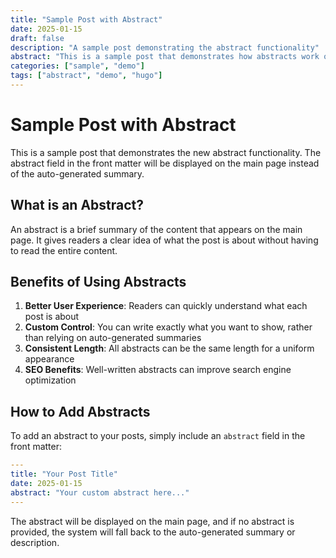 ```yaml
---
title: "Sample Post with Abstract"
date: 2025-01-15
draft: false
description: "A sample post demonstrating the abstract functionality"
abstract: "This is a sample post that demonstrates how abstracts work on the main page. You can include **bold text**, *italic text*, and even [internal links](/about/) or [external links](https://example.com). This provides a concise summary of what the post is about."
categories: ["sample", "demo"]
tags: ["abstract", "demo", "hugo"]
---
```


# Sample Post with Abstract

This is a sample post that demonstrates the new abstract functionality. The abstract field in the front matter will be displayed on the main page instead of the auto-generated summary.

## What is an Abstract?

An abstract is a brief summary of the content that appears on the main page. It gives readers a clear idea of what the post is about without having to read the entire content.

## Benefits of Using Abstracts

1. **Better User Experience**: Readers can quickly understand what each post is about
2. **Custom Control**: You can write exactly what you want to show, rather than relying on auto-generated summaries
3. **Consistent Length**: All abstracts can be the same length for a uniform appearance
4. **SEO Benefits**: Well-written abstracts can improve search engine optimization

## How to Add Abstracts

To add an abstract to your posts, simply include an `abstract` field in the front matter:

```yaml
---
title: "Your Post Title"
date: 2025-01-15
abstract: "Your custom abstract here..."
---
```

The abstract will be displayed on the main page, and if no abstract is provided, the system will fall back to the auto-generated summary or description. 